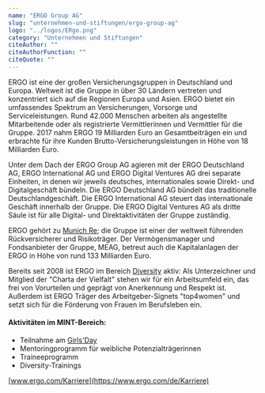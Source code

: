 ```yaml
---
name: "ERGO Group AG"
slug: "unternehmen-und-stiftungen/ergo-group-ag"
logo: "../logos/ERgo.png"
category: "Unternehmen und Stiftungen"
citeAuthor: ""
citeAuthorFunction: ""
citeQuote: ""
---
```


ERGO ist eine der großen Versicherungsgruppen in Deutschland und Europa. Weltweit ist die Gruppe in über 30 Ländern vertreten und konzentriert sich auf die Regionen Europa und Asien. ERGO bietet ein umfassendes Spektrum an Versicherungen, Vorsorge und Serviceleistungen. Rund 42.000 Menschen arbeiten als angestellte Mitarbeitende oder als registrierte Vermittlerinnen und Vermittler für die Gruppe. 2017 nahm ERGO 19 Milliarden Euro an Gesamtbeiträgen ein und erbrachte für ihre Kunden Brutto-Versicherungsleistungen in Höhe von 18 Milliarden Euro.

Unter dem Dach der ERGO Group AG agieren mit der ERGO Deutschland AG, ERGO International AG und ERGO Digital Ventures AG drei separate Einheiten, in denen wir jeweils deutsches, internationales sowie Direkt- und Digitalgeschäft bündeln. Die ERGO Deutschland AG bündelt das traditionelle Deutschlandgeschäft. Die ERGO International AG steuert das internationale Geschäft innerhalb der Gruppe. Die ERGO Digital Ventures AG als dritte Säule ist für alle Digital- und Direktaktivitäten der Gruppe zuständig.

ERGO gehört zu [Munich Re](https://www.munichre.com/de.html); die Gruppe ist einer der weltweit führenden Rückversicherer und Risikoträger. Der Vermögensmanager und Fondsanbieter der Gruppe, MEAG, betreut auch die Kapitalanlagen der ERGO in Höhe von rund 133 Milliarden Euro.

Bereits seit 2008 ist ERGO im Bereich [Diversity](https://www.ergo.com/de/Verantwortung/Mitarbeiter/Diversity) aktiv: Als Unterzeichner und Mitglied der "Charta der Vielfalt" stehen wir für ein Arbeitsumfeld ein, das frei von Vorurteilen und geprägt von Anerkennung und Respekt ist. Außerdem ist ERGO Träger des Arbeitgeber-Signets "top4women" und setzt sich für die Förderung von Frauen im Berufsleben ein.

#### Aktivitäten im MINT-Bereich:

- Teilnahme am [Girls'Day](https://www.girls-day.de/)
- Mentoringprogramm für weibliche Potenzialträgerinnen
- Traineeprogramm
- Diversity-Trainings

[www.ergo.com/Karriere](https://www.ergo.com/de/Karriere)
